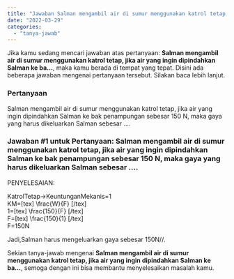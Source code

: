 ```yaml
---
title: "Jawaban Salman mengambil air di sumur menggunakan katrol tetap, jika air yang ingin dipindahkan Salman ke ba..."
date: "2022-03-29"
categories: 
  - "tanya-jawab"
---
```


Jika kamu sedang mencari jawaban atas pertanyaan: **Salman mengambil air di sumur menggunakan katrol tetap, jika air yang ingin dipindahkan Salman ke ba...**, maka kamu berada di tempat yang tepat. Disini ada beberapa jawaban mengenai pertanyaan tersebut. Silakan baca lebih lanjut.

### Pertanyaan

Salman mengambil air di sumur menggunakan katrol tetap, jika air yang ingin dipindahkan Salman ke bak penampungan sebesar 150 N, maka gaya yang harus dikeluarkan Salman sebesar ....

### Jawaban #1 untuk Pertanyaan: Salman mengambil air di sumur menggunakan katrol tetap, jika air yang ingin dipindahkan Salman ke bak penampungan sebesar 150 N, maka gaya yang harus dikeluarkan Salman sebesar ....

PENYELESAIAN:  
  
  
KatrolTetap→KeuntunganMekanis=1  
KM=\[tex\] \\frac{W}{F} \[/tex\]  
1=\[tex\] \\frac{150}{F} \[/tex\]  
F=\[tex\] \\frac{150}{1} \[/tex\]  
F=150N  
  
Jadi,Salman harus mengeluarkan gaya sebesar 150N//.

Sekian tanya-jawab mengenai **Salman mengambil air di sumur menggunakan katrol tetap, jika air yang ingin dipindahkan Salman ke ba...**, semoga dengan ini bisa membantu menyelesaikan masalah kamu.
